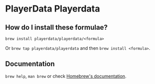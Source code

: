 # PlayerData Playerdata

## How do I install these formulae?

`brew install playerdata/playerdata/<formula>`

Or `brew tap playerdata/playerdata` and then `brew install <formula>`.

## Documentation

`brew help`, `man brew` or check [Homebrew's documentation](https://docs.brew.sh).
